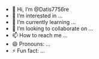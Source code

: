 - 👋 Hi, I’m @Datis7756re
- 👀 I’m interested in ...
- 🌱 I’m currently learning ...
- 💞️ I’m looking to collaborate on ...
- 📫 How to reach me ...
- 😄 Pronouns: ...
- ⚡ Fun fact: ...

<!---
Datis7756re/Datis7756re is a ✨ special ✨ repository because its `README.md` (this file) appears on your GitHub profile.
You can click the Preview link to take a look at your changes.
--->
